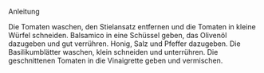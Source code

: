 Anleitung 

Die Tomaten waschen, den Stielansatz entfernen und die Tomaten in kleine Würfel schneiden.
Balsamico in eine Schüssel geben, das Olivenöl dazugeben und gut verrühren.
Honig, Salz und Pfeffer dazugeben. Die Basilikumblätter waschen, klein schneiden und unterrühren.
Die geschnittenen Tomaten in die Vinaigrette geben und vermischen.
